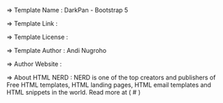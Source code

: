   =>  Template Name    : DarkPan - Bootstrap 5

  =>  Template Link    :

  =>  Template License :

  =>  Template Author  : Andi Nugroho

  =>  Author Website   :

  =>  About HTML NERD : NERD is one of the top creators and publishers of Free HTML templates, HTML landing pages, HTML email templates and HTML snippets in the world. Read more at ( # )
